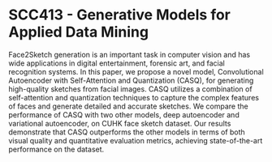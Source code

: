 # SCC413 - Generative Models for Applied Data Mining
Face2Sketch generation is an important task in computer vision and has wide applications in digital entertainment, forensic art, and facial recognition systems. In this paper, we propose a novel model, Convolutional Autoencoder with Self-Attention and Quantization (CASQ), for generating high-quality sketches from facial images. CASQ utilizes a combination of self-attention and quantization techniques to capture the complex features of faces and generate detailed and accurate sketches. We compare the performance of CASQ with two other models, deep autoencoder and variational autoencoder, on CUHK face sketch dataset. Our results demonstrate that CASQ outperforms the other models in terms of both visual quality and quantitative evaluation metrics, achieving state-of-the-art performance on the dataset.
